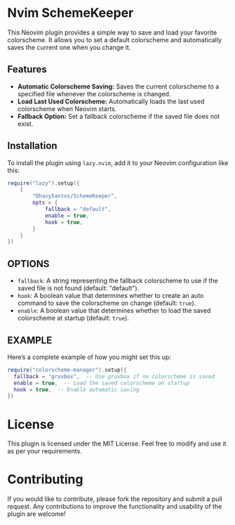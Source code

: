 # Nvim SchemeKeeper

This Neovim plugin provides a simple way to save and load your favorite colorscheme. 
It allows you to set a default colorscheme and automatically saves the current one when you change it.

## Features

- **Automatic Colorscheme Saving:** Saves the current colorscheme to a specified file whenever the colorscheme is changed.
- **Load Last Used Colorscheme:** Automatically loads the last used colorscheme when Neovim starts.
- **Fallback Option:** Set a fallback colorscheme if the saved file does not exist.

## Installation

To install the plugin using `lazy.nvim`, add it to your Neovim configuration like this:

```lua
require("lazy").setup({
    { 
        "DhavySantos/SchemeKeeper",
        opts = {
            fallback = "default",
            enable = true,
            hook = true,
        }
    }
})
```

## OPTIONS
 - `fallback`: A string representing the fallback colorscheme to use if the saved file is not found (default: "default").
 - `hook`: A boolean value that determines whether to create an auto command to save the colorscheme on change (default: `true`).
 - `enable`: A boolean value that determines whether to load the saved colorscheme at startup (default: `true`).

## EXAMPLE
Here’s a complete example of how you might set this up:

```lua
require("colorscheme-manager").setup({
  fallback = "gruvbox",  -- Use gruvbox if no colorscheme is saved
  enable = true,  -- Load the saved colorscheme on startup
  hook = true,  -- Enable automatic saving
})

```

# License
This plugin is licensed under the MIT License. Feel free to modify and use it as per your requirements.

# Contributing
If you would like to contribute, please fork the repository and submit a pull request. Any contributions to improve the functionality and usability of the plugin are welcome!


